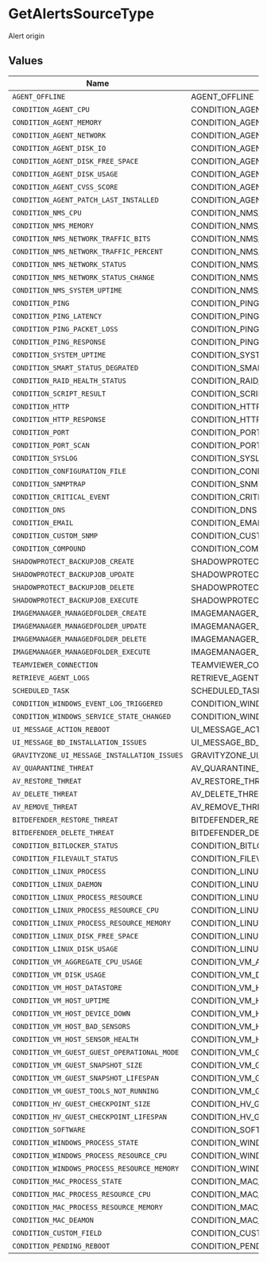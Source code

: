 # GetAlertsSourceType

Alert origin


## Values

| Name                                         | Value                                        |
| -------------------------------------------- | -------------------------------------------- |
| `AGENT_OFFLINE`                              | AGENT_OFFLINE                                |
| `CONDITION_AGENT_CPU`                        | CONDITION_AGENT_CPU                          |
| `CONDITION_AGENT_MEMORY`                     | CONDITION_AGENT_MEMORY                       |
| `CONDITION_AGENT_NETWORK`                    | CONDITION_AGENT_NETWORK                      |
| `CONDITION_AGENT_DISK_IO`                    | CONDITION_AGENT_DISK_IO                      |
| `CONDITION_AGENT_DISK_FREE_SPACE`            | CONDITION_AGENT_DISK_FREE_SPACE              |
| `CONDITION_AGENT_DISK_USAGE`                 | CONDITION_AGENT_DISK_USAGE                   |
| `CONDITION_AGENT_CVSS_SCORE`                 | CONDITION_AGENT_CVSS_SCORE                   |
| `CONDITION_AGENT_PATCH_LAST_INSTALLED`       | CONDITION_AGENT_PATCH_LAST_INSTALLED         |
| `CONDITION_NMS_CPU`                          | CONDITION_NMS_CPU                            |
| `CONDITION_NMS_MEMORY`                       | CONDITION_NMS_MEMORY                         |
| `CONDITION_NMS_NETWORK_TRAFFIC_BITS`         | CONDITION_NMS_NETWORK_TRAFFIC_BITS           |
| `CONDITION_NMS_NETWORK_TRAFFIC_PERCENT`      | CONDITION_NMS_NETWORK_TRAFFIC_PERCENT        |
| `CONDITION_NMS_NETWORK_STATUS`               | CONDITION_NMS_NETWORK_STATUS                 |
| `CONDITION_NMS_NETWORK_STATUS_CHANGE`        | CONDITION_NMS_NETWORK_STATUS_CHANGE          |
| `CONDITION_NMS_SYSTEM_UPTIME`                | CONDITION_NMS_SYSTEM_UPTIME                  |
| `CONDITION_PING`                             | CONDITION_PING                               |
| `CONDITION_PING_LATENCY`                     | CONDITION_PING_LATENCY                       |
| `CONDITION_PING_PACKET_LOSS`                 | CONDITION_PING_PACKET_LOSS                   |
| `CONDITION_PING_RESPONSE`                    | CONDITION_PING_RESPONSE                      |
| `CONDITION_SYSTEM_UPTIME`                    | CONDITION_SYSTEM_UPTIME                      |
| `CONDITION_SMART_STATUS_DEGRATED`            | CONDITION_SMART_STATUS_DEGRATED              |
| `CONDITION_RAID_HEALTH_STATUS`               | CONDITION_RAID_HEALTH_STATUS                 |
| `CONDITION_SCRIPT_RESULT`                    | CONDITION_SCRIPT_RESULT                      |
| `CONDITION_HTTP`                             | CONDITION_HTTP                               |
| `CONDITION_HTTP_RESPONSE`                    | CONDITION_HTTP_RESPONSE                      |
| `CONDITION_PORT`                             | CONDITION_PORT                               |
| `CONDITION_PORT_SCAN`                        | CONDITION_PORT_SCAN                          |
| `CONDITION_SYSLOG`                           | CONDITION_SYSLOG                             |
| `CONDITION_CONFIGURATION_FILE`               | CONDITION_CONFIGURATION_FILE                 |
| `CONDITION_SNMPTRAP`                         | CONDITION_SNMPTRAP                           |
| `CONDITION_CRITICAL_EVENT`                   | CONDITION_CRITICAL_EVENT                     |
| `CONDITION_DNS`                              | CONDITION_DNS                                |
| `CONDITION_EMAIL`                            | CONDITION_EMAIL                              |
| `CONDITION_CUSTOM_SNMP`                      | CONDITION_CUSTOM_SNMP                        |
| `CONDITION_COMPOUND`                         | CONDITION_COMPOUND                           |
| `SHADOWPROTECT_BACKUPJOB_CREATE`             | SHADOWPROTECT_BACKUPJOB_CREATE               |
| `SHADOWPROTECT_BACKUPJOB_UPDATE`             | SHADOWPROTECT_BACKUPJOB_UPDATE               |
| `SHADOWPROTECT_BACKUPJOB_DELETE`             | SHADOWPROTECT_BACKUPJOB_DELETE               |
| `SHADOWPROTECT_BACKUPJOB_EXECUTE`            | SHADOWPROTECT_BACKUPJOB_EXECUTE              |
| `IMAGEMANAGER_MANAGEDFOLDER_CREATE`          | IMAGEMANAGER_MANAGEDFOLDER_CREATE            |
| `IMAGEMANAGER_MANAGEDFOLDER_UPDATE`          | IMAGEMANAGER_MANAGEDFOLDER_UPDATE            |
| `IMAGEMANAGER_MANAGEDFOLDER_DELETE`          | IMAGEMANAGER_MANAGEDFOLDER_DELETE            |
| `IMAGEMANAGER_MANAGEDFOLDER_EXECUTE`         | IMAGEMANAGER_MANAGEDFOLDER_EXECUTE           |
| `TEAMVIEWER_CONNECTION`                      | TEAMVIEWER_CONNECTION                        |
| `RETRIEVE_AGENT_LOGS`                        | RETRIEVE_AGENT_LOGS                          |
| `SCHEDULED_TASK`                             | SCHEDULED_TASK                               |
| `CONDITION_WINDOWS_EVENT_LOG_TRIGGERED`      | CONDITION_WINDOWS_EVENT_LOG_TRIGGERED        |
| `CONDITION_WINDOWS_SERVICE_STATE_CHANGED`    | CONDITION_WINDOWS_SERVICE_STATE_CHANGED      |
| `UI_MESSAGE_ACTION_REBOOT`                   | UI_MESSAGE_ACTION_REBOOT                     |
| `UI_MESSAGE_BD_INSTALLATION_ISSUES`          | UI_MESSAGE_BD_INSTALLATION_ISSUES            |
| `GRAVITYZONE_UI_MESSAGE_INSTALLATION_ISSUES` | GRAVITYZONE_UI_MESSAGE_INSTALLATION_ISSUES   |
| `AV_QUARANTINE_THREAT`                       | AV_QUARANTINE_THREAT                         |
| `AV_RESTORE_THREAT`                          | AV_RESTORE_THREAT                            |
| `AV_DELETE_THREAT`                           | AV_DELETE_THREAT                             |
| `AV_REMOVE_THREAT`                           | AV_REMOVE_THREAT                             |
| `BITDEFENDER_RESTORE_THREAT`                 | BITDEFENDER_RESTORE_THREAT                   |
| `BITDEFENDER_DELETE_THREAT`                  | BITDEFENDER_DELETE_THREAT                    |
| `CONDITION_BITLOCKER_STATUS`                 | CONDITION_BITLOCKER_STATUS                   |
| `CONDITION_FILEVAULT_STATUS`                 | CONDITION_FILEVAULT_STATUS                   |
| `CONDITION_LINUX_PROCESS`                    | CONDITION_LINUX_PROCESS                      |
| `CONDITION_LINUX_DAEMON`                     | CONDITION_LINUX_Daemon                       |
| `CONDITION_LINUX_PROCESS_RESOURCE`           | CONDITION_LINUX_PROCESS_RESOURCE             |
| `CONDITION_LINUX_PROCESS_RESOURCE_CPU`       | CONDITION_LINUX_PROCESS_RESOURCE_CPU         |
| `CONDITION_LINUX_PROCESS_RESOURCE_MEMORY`    | CONDITION_LINUX_PROCESS_RESOURCE_MEMORY      |
| `CONDITION_LINUX_DISK_FREE_SPACE`            | CONDITION_LINUX_DISK_FREE_SPACE              |
| `CONDITION_LINUX_DISK_USAGE`                 | CONDITION_LINUX_DISK_USAGE                   |
| `CONDITION_VM_AGGREGATE_CPU_USAGE`           | CONDITION_VM_AGGREGATE_CPU_USAGE             |
| `CONDITION_VM_DISK_USAGE`                    | CONDITION_VM_DISK_USAGE                      |
| `CONDITION_VM_HOST_DATASTORE`                | CONDITION_VM_HOST_DATASTORE                  |
| `CONDITION_VM_HOST_UPTIME`                   | CONDITION_VM_HOST_UPTIME                     |
| `CONDITION_VM_HOST_DEVICE_DOWN`              | CONDITION_VM_HOST_DEVICE_DOWN                |
| `CONDITION_VM_HOST_BAD_SENSORS`              | CONDITION_VM_HOST_BAD_SENSORS                |
| `CONDITION_VM_HOST_SENSOR_HEALTH`            | CONDITION_VM_HOST_SENSOR_HEALTH              |
| `CONDITION_VM_GUEST_GUEST_OPERATIONAL_MODE`  | CONDITION_VM_GUEST_GUEST_OPERATIONAL_MODE    |
| `CONDITION_VM_GUEST_SNAPSHOT_SIZE`           | CONDITION_VM_GUEST_SNAPSHOT_SIZE             |
| `CONDITION_VM_GUEST_SNAPSHOT_LIFESPAN`       | CONDITION_VM_GUEST_SNAPSHOT_LIFESPAN         |
| `CONDITION_VM_GUEST_TOOLS_NOT_RUNNING`       | CONDITION_VM_GUEST_TOOLS_NOT_RUNNING         |
| `CONDITION_HV_GUEST_CHECKPOINT_SIZE`         | CONDITION_HV_GUEST_CHECKPOINT_SIZE           |
| `CONDITION_HV_GUEST_CHECKPOINT_LIFESPAN`     | CONDITION_HV_GUEST_CHECKPOINT_LIFESPAN       |
| `CONDITION_SOFTWARE`                         | CONDITION_SOFTWARE                           |
| `CONDITION_WINDOWS_PROCESS_STATE`            | CONDITION_WINDOWS_PROCESS_STATE              |
| `CONDITION_WINDOWS_PROCESS_RESOURCE_CPU`     | CONDITION_WINDOWS_PROCESS_RESOURCE_CPU       |
| `CONDITION_WINDOWS_PROCESS_RESOURCE_MEMORY`  | CONDITION_WINDOWS_PROCESS_RESOURCE_MEMORY    |
| `CONDITION_MAC_PROCESS_STATE`                | CONDITION_MAC_PROCESS_STATE                  |
| `CONDITION_MAC_PROCESS_RESOURCE_CPU`         | CONDITION_MAC_PROCESS_RESOURCE_CPU           |
| `CONDITION_MAC_PROCESS_RESOURCE_MEMORY`      | CONDITION_MAC_PROCESS_RESOURCE_MEMORY        |
| `CONDITION_MAC_DEAMON`                       | CONDITION_MAC_DEAMON                         |
| `CONDITION_CUSTOM_FIELD`                     | CONDITION_CUSTOM_FIELD                       |
| `CONDITION_PENDING_REBOOT`                   | CONDITION_PENDING_REBOOT                     |